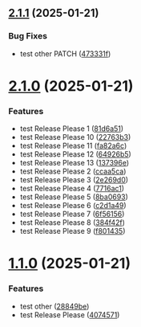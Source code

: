 ## [2.1.1](https://github.com/dicadev/test-release-please/compare/v2.1.0...v2.1.1) (2025-01-21)


### Bug Fixes

* test other PATCH ([473331f](https://github.com/dicadev/test-release-please/commit/473331f0be3786ae96f5fc6c1cc3a10d94776091))



# [2.1.0](https://github.com/dicadev/test-release-please/compare/v2.0.0...v2.1.0) (2025-01-21)


### Features

* test Release Please 1 ([81d6a51](https://github.com/dicadev/test-release-please/commit/81d6a515700ce6ee7a484a4207b6ab4cf548abed))
* test Release Please 10 ([22763b3](https://github.com/dicadev/test-release-please/commit/22763b31583286964af29d455a88728e00edfc36))
* test Release Please 11 ([fa82a6c](https://github.com/dicadev/test-release-please/commit/fa82a6c1a2dd150de18b013716384148f9db1c81))
* test Release Please 12 ([64926b5](https://github.com/dicadev/test-release-please/commit/64926b51cd9a882187735fe264bcd4d8c52d6c1d))
* test Release Please 13 ([137396e](https://github.com/dicadev/test-release-please/commit/137396ea6fde1eac1be1a096126e81fb2d43309e))
* test Release Please 2 ([ccaa5ca](https://github.com/dicadev/test-release-please/commit/ccaa5caadcb64a482bbef125c00cf8f1c2c65c60))
* test Release Please 3 ([2e269d0](https://github.com/dicadev/test-release-please/commit/2e269d0bf00aa9268b02f6f68b209370777d01e0))
* test Release Please 4 ([7716ac1](https://github.com/dicadev/test-release-please/commit/7716ac1a2415f4fb65a26b0129705c856fc034e0))
* test Release Please 5 ([8ba0693](https://github.com/dicadev/test-release-please/commit/8ba069303d90bd75a2f00b769d5510555de816c5))
* test Release Please 6 ([c2d1a49](https://github.com/dicadev/test-release-please/commit/c2d1a496ec53a65c33074b7346f94c0725ea99f9))
* test Release Please 7 ([6f56156](https://github.com/dicadev/test-release-please/commit/6f5615651dd6ea9ba73f8d5ad50ef3ca0c2b42a3))
* test Release Please 8 ([384f42f](https://github.com/dicadev/test-release-please/commit/384f42f254173bc5680b72632f717b8c080ffadf))
* test Release Please 9 ([f801435](https://github.com/dicadev/test-release-please/commit/f801435983761ccc6a4a0519e1110383944f079e))



# [1.1.0](https://github.com/dicadev/test-release-please/compare/v1.0.5...v1.1.0) (2025-01-21)


### Features

* test other ([28849be](https://github.com/dicadev/test-release-please/commit/28849bebf5fe0809c8952c976fd33272819fa171))
* test Release Please ([4074571](https://github.com/dicadev/test-release-please/commit/40745710e4ddce6809b953e019a2696d5bdabaee))




